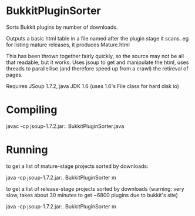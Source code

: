 BukkitPluginSorter
==================

Sorts Bukkit plugins by number of downloads.

Outputs a basic html table in a file named after the plugin stage it scans.
eg for listing mature releases, it produces Mature.html

This has been thrown together fairly quickly, so the source may not be all that readable, but it works.
Uses jsoup to get and manipulate the html, uses threads to parallellise (and therefore speed up from a crawl) the retireval of pages.

Requires JSoup 1.7.2, java JDK 1.6 (uses 1.6's File class for hard disk io)

Compiling
=======
javac -cp jsoup-1.7.2.jar:. BukkitPluginSorter.java

Running
=======
to get a list of mature-stage projects sorted by downloads:

java -cp jsoup-1.7.2.jar:. BukkitPluginSorter m

to get a list of release-stage projects sorted by downloads (warning: very slow, takes about 30 minutes to get ~6800 plugins due to bukkit's site)

java -cp jsoup-1.7.2.jar:. BukkitPluginSorter m
